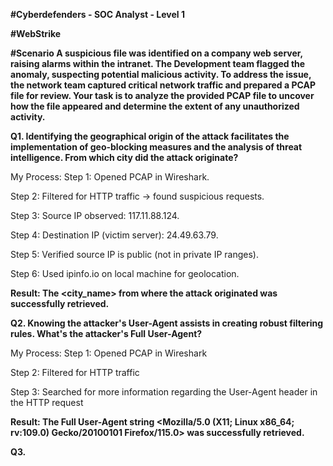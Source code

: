 **#Cyberdefenders - SOC Analyst - Level 1**

**#WebStrike**

**#Scenario
A suspicious file was identified on a company web server, raising alarms within the intranet. The Development team flagged the anomaly, suspecting potential malicious activity. To address the issue, the network team captured critical network traffic and prepared a PCAP file for review.
Your task is to analyze the provided PCAP file to uncover how the file appeared and determine the extent of any unauthorized activity.**

**Q1. Identifying the geographical origin of the attack facilitates the implementation of geo-blocking measures and the analysis of threat intelligence. From which city did the attack originate?**

My Process:
Step 1: Opened PCAP in Wireshark.

Step 2: Filtered for HTTP traffic → found suspicious requests.

Step 3: Source IP observed: 117.11.88.124.

Step 4: Destination IP (victim server): 24.49.63.79.

Step 5: Verified source IP is public (not in private IP ranges).

Step 6: Used ipinfo.io on local machine for geolocation.

**Result: The <city_name> from where the attack originated was successfully retrieved.**


**Q2. Knowing the attacker's User-Agent assists in creating robust filtering rules. What's the attacker's Full User-Agent?**

My Process:
Step 1: Opened PCAP in Wireshark

Step 2: Filtered for HTTP traffic

Step 3: Searched for more information regarding the User-Agent header in the HTTP request

**Result: The Full User-Agent string <Mozilla/5.0 (X11; Linux x86_64; rv:109.0) Gecko/20100101 Firefox/115.0> was successfully retrieved.**

**Q3.**  





